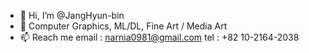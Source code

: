 - 👋 Hi, I’m @JangHyun-bin
- 👀 Computer Graphics, ML/DL, Fine Art / Media Art
- 📫 Reach me
    email : narnia0981@gmail.com
    tel : +82 10-2164-2038
<!---
JangHyun-bin/JangHyun-bin is a ✨ special ✨ repository because its `README.md` (this file) appears on your GitHub profile.
You can click the Preview link to take a look at your changes.
--->
